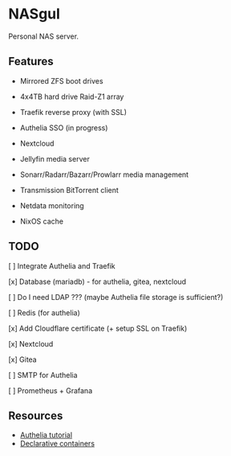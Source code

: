 # NASgul

Personal NAS server.

## Features

- Mirrored ZFS boot drives

- 4x4TB hard drive Raid-Z1 array

- Traefik reverse proxy (with SSL)

- Authelia SSO (in progress)

- Nextcloud

- Jellyfin media server

- Sonarr/Radarr/Bazarr/Prowlarr media management

- Transmission BitTorrent client

- Netdata monitoring

- NixOS cache

## TODO

[ ] Integrate Authelia and Traefik

[x] Database (mariadb) - for authelia, gitea, nextcloud

[ ] Do I need LDAP ??? (maybe Authelia file storage is sufficient?)

[ ] Redis (for authelia)

[x] Add Cloudflare certificate (+ setup SSL on Traefik)

[x] Nextcloud

[x] Gitea

[ ] SMTP for Authelia

[ ] Prometheus + Grafana

## Resources

- [Authelia tutorial](https://www.smarthomebeginner.com/docker-authelia-tutorial/)
- [Declarative containers](https://blog.beardhatcode.be/2020/12/Declarative-Nixos-Containers.html)
